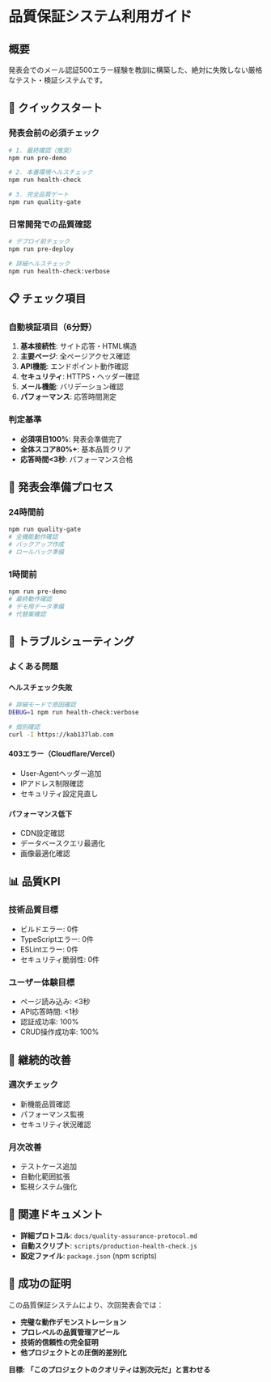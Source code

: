 # 品質保証システム利用ガイド

## 概要

発表会でのメール認証500エラー経験を教訓に構築した、絶対に失敗しない厳格なテスト・検証システムです。

## 🚀 クイックスタート

### 発表会前の必須チェック

```bash
# 1. 最終確認（推奨）
npm run pre-demo

# 2. 本番環境ヘルスチェック
npm run health-check

# 3. 完全品質ゲート
npm run quality-gate
```

### 日常開発での品質確認

```bash
# デプロイ前チェック
npm run pre-deploy

# 詳細ヘルスチェック
npm run health-check:verbose
```

## 📋 チェック項目

### 自動検証項目（6分野）

1. **基本接続性**: サイト応答・HTML構造
2. **主要ページ**: 全ページアクセス確認
3. **API機能**: エンドポイント動作確認
4. **セキュリティ**: HTTPS・ヘッダー確認
5. **メール機能**: バリデーション確認
6. **パフォーマンス**: 応答時間測定

### 判定基準

- **必須項目100%**: 発表会準備完了
- **全体スコア80%+**: 基本品質クリア
- **応答時間<3秒**: パフォーマンス合格

## 🎯 発表会準備プロセス

### 24時間前

```bash
npm run quality-gate
# 全機能動作確認
# バックアップ作成
# ロールバック準備
```

### 1時間前

```bash
npm run pre-demo
# 最終動作確認
# デモ用データ準備
# 代替案確認
```

## 🔧 トラブルシューティング

### よくある問題

#### ヘルスチェック失敗

```bash
# 詳細モードで原因確認
DEBUG=1 npm run health-check:verbose

# 個別確認
curl -I https://kab137lab.com
```

#### 403エラー（Cloudflare/Vercel）

- User-Agentヘッダー追加
- IPアドレス制限確認
- セキュリティ設定見直し

#### パフォーマンス低下

- CDN設定確認
- データベースクエリ最適化
- 画像最適化確認

## 📊 品質KPI

### 技術品質目標

- ビルドエラー: 0件
- TypeScriptエラー: 0件
- ESLintエラー: 0件
- セキュリティ脆弱性: 0件

### ユーザー体験目標

- ページ読み込み: <3秒
- API応答時間: <1秒
- 認証成功率: 100%
- CRUD操作成功率: 100%

## 🔄 継続的改善

### 週次チェック

- 新機能品質確認
- パフォーマンス監視
- セキュリティ状況確認

### 月次改善

- テストケース追加
- 自動化範囲拡張
- 監視システム強化

## 📂 関連ドキュメント

- **詳細プロトコル**: `docs/quality-assurance-protocol.md`
- **自動スクリプト**: `scripts/production-health-check.js`
- **設定ファイル**: `package.json` (npm scripts)

## 🎉 成功の証明

この品質保証システムにより、次回発表会では：

- **完璧な動作デモンストレーション**
- **プロレベルの品質管理アピール**
- **技術的信頼性の完全証明**
- **他プロジェクトとの圧倒的差別化**

**目標: 「このプロジェクトのクオリティは別次元だ」と言わせる**
